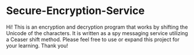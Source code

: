 # Secure-Encryption-Service
Hi! This is an encryption and decryption program that works by shifting the Unicode of the characters. 
It is written as a spy messaging service utilizing a Ceaser shift method. Please feel free to use or expand this project for your learning. 
Thank you!
